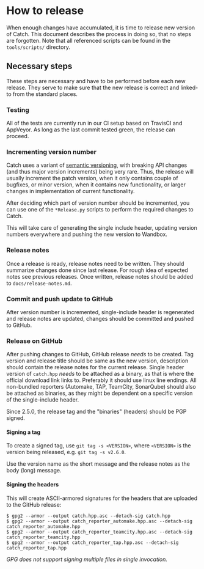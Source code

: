 <a id="top"></a>
# How to release

When enough changes have accumulated, it is time to release new version of Catch. This document describes the process in doing so, that no steps are forgotten. Note that all referenced scripts can be found in the `tools/scripts/` directory.

## Necessary steps

These steps are necessary and have to be performed before each new release. They serve to make sure that the new release is correct and linked-to from the standard places.


### Testing

All of the tests are currently run in our CI setup based on TravisCI and
AppVeyor. As long as the last commit tested green, the release can
proceed.


### Incrementing version number

Catch uses a variant of [semantic versioning](http://semver.org/), with breaking API changes (and thus major version increments) being very rare. Thus, the release will usually increment the patch version, when it only contains couple of bugfixes, or minor version, when it contains new functionality, or larger changes in implementation of current functionality.

After deciding which part of version number should be incremented, you can use one of the `*Release.py` scripts to perform the required changes to Catch.

This will take care of generating the single include header, updating
version numbers everywhere and pushing the new version to Wandbox.


### Release notes

Once a release is ready, release notes need to be written. They should summarize changes done since last release. For rough idea of expected notes see previous releases. Once written, release notes should be added to `docs/release-notes.md`.


### Commit and push update to GitHub

After version number is incremented, single-include header is regenerated and release notes are updated, changes should be committed and pushed to GitHub.


### Release on GitHub

After pushing changes to GitHub, GitHub release *needs* to be created.
Tag version and release title should be same as the new version,
description should contain the release notes for the current release.
Single header version of `catch.hpp` *needs* to be attached as a binary,
as that is where the official download link links to. Preferably
it should use linux line endings. All non-bundled reporters (Automake, TAP,
TeamCity, SonarQube) should also be attached as binaries, as they might be
dependent on a specific version of the single-include header.

Since 2.5.0, the release tag and the "binaries" (headers) should be PGP
signed.

#### Signing a tag

To create a signed tag, use `git tag -s <VERSION>`, where `<VERSION>`
is the version being released, e.g. `git tag -s v2.6.0`.

Use the version name as the short message and the release notes as
the body (long) message.

#### Signing the headers

This will create ASCII-armored signatures for the headers that are
uploaded to the GitHub release:

```
$ gpg2 --armor --output catch.hpp.asc --detach-sig catch.hpp
$ gpg2 --armor --output catch_reporter_automake.hpp.asc --detach-sig catch_reporter_automake.hpp
$ gpg2 --armor --output catch_reporter_teamcity.hpp.asc --detach-sig catch_reporter_teamcity.hpp
$ gpg2 --armor --output catch_reporter_tap.hpp.asc --detach-sig catch_reporter_tap.hpp
```

_GPG does not support signing multiple files in single invocation._
